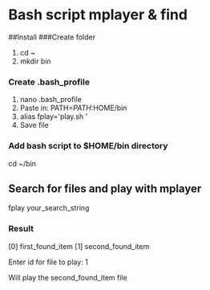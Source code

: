# Bash script mplayer & find


##Install
###Create folder
1. cd ~
2. mkdir bin

### Create .bash_profile
1. nano .bash_profile
2. Paste in: PATH=$PATH:$HOME/bin 
3. alias fplay='play.sh '
4. Save file

### Add bash script to $HOME/bin directory
cd ~/bin

## Search for files and play with mplayer
fplay your_search_string

### Result
[0] first_found_item
[1] second_found_item

Enter id for file to play: 1 

Will play the second_found_item file


